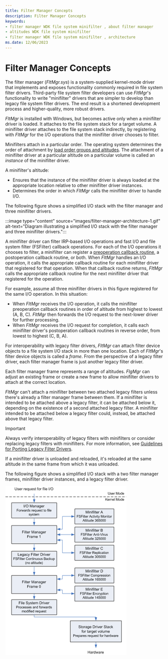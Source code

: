 ```yaml
---
title: Filter Manager Concepts
description: Filter Manager Concepts
keywords:
- filter manager WDK file system minifilter , about filter manager
- altitudes WDK file system minifilter
- filter manager WDK file system minifilter , architecture
ms.date: 12/06/2023
---
```


# Filter Manager Concepts

The filter manager (*FltMgr.sys*) is a system-supplied kernel-mode driver that implements and exposes functionality commonly required in file system filter drivers. Third-party file system filter developers can use *FltMgr*'s functionality to write "minifilter" drivers that are simpler to develop than legacy file system filter drivers. The end result is a shortened development process and higher-quality, more robust drivers.

*FltMgr* is installed with Windows, but becomes active only when a minifilter driver is loaded. It attaches to the file system stack for a target volume. A minifilter driver attaches to the file system stack indirectly, by registering with *FltMgr* for the I/O operations that the minifilter driver chooses to filter.

Minifilters attach in a particular order. The operating system determines the order of attachment by [load order groups and altitudes](load-order-groups-and-altitudes-for-minifilter-drivers.md). The attachment of a minifilter driver at a particular altitude on a particular volume is called an *instance* of the minifilter driver.

A minifilter's altitude:

* Ensures that the instance of the minifilter driver is always loaded at the appropriate location relative to other minifilter driver instances.
* Determines the order in which *FltMgr* calls the minifilter driver to handle I/O.

The following figure shows a simplified I/O stack with the filter manager and three minifilter drivers.

:::image type="content" source="images/filter-manager-architecture-1.gif" alt-text="Diagram illustrating a simplified I/O stack with the filter manager and three minifilter drivers.":::

A minifilter driver can filter IRP-based I/O operations and fast I/O and file system filter (FSFilter) callback operations. For each of the I/O operations it chooses to filter, a minifilter can register a [preoperation callback routine](writing-preoperation-and-postoperation-callback-routines.md), a postoperation callback routine, or both. When *FltMgr* handles an I/O operation, it calls the appropriate callback routine for each minifilter driver that registered for that operation. When that callback routine returns, *FltMgr* calls the appropriate callback routine for the next minifilter driver that registered for the operation.

For example, assume all three minifilter drivers in this figure registered for the same I/O operation. In this situation:

* When *FltMgr* receives the I/O operation, it calls the minifilter preoperation callback routines in order of altitude from highest to lowest (A, B, C). *FltMgr* then forwards the I/O request to the next-lower driver for further processing.
* When *FltMgr* receives the I/O request for completion, it calls each minifilter driver's postoperation callback routines in reverse order, from lowest to highest (C, B, A).

For interoperability with legacy filter drivers, *FltMgr* can attach filter device objects to a file system I/O stack in more than one location. Each of *FltMgr*'s filter device objects is called a *frame*. From the perspective of a legacy filter driver, each filter manager frame is just another legacy filter driver.

Each filter manager frame represents a range of altitudes. *FlgMgr* can adjust an existing frame or create a new frame to allow minifilter drivers to attach at the correct location.

*FltMgr* can't attach a minifilter between two attached legacy filters unless there's already a filter manager frame between them. If a minifilter is intended to be attached above a legacy filter, it can be attached below it, depending on the existence of a second attached legacy filter. A minifilter intended to be attached below a legacy filter could, instead, be attached above that legacy filter.

> [!IMPORTANT]
> Always verify interoperability of legacy filters with minifilters or consider replacing legacy filters with minifilters. For more information, see [Guidelines for Porting Legacy Filter Drivers](guidelines-for-porting-legacy-filter-drivers.md).

If a minifilter driver is unloaded and reloaded, it's reloaded at the same altitude in the same frame from which it was unloaded.

The following figure shows a simplified I/O stack with a two filter manager frames, minifilter driver instances, and a legacy filter driver.

![diagram illustrating a simplified i/o stack with two filter manager frames, minifilter driver instances, and a legacy filter driver.](images/filter-manager-architecture-2.gif)
